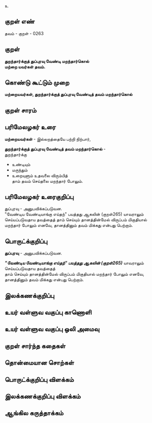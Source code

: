 உ

## குறள் எண் 

தவம் - குறள் - 0263  

## குறள் 

**துறந்தார்க்குத் துப்புரவு வேண்டி மறந்தார்கொல்  
மற்றை யவர்கள் தவம்.**

## கொண்டு கூட்டும் முறை

**மற்றையவர்கள், துறந்தார்க்குத் துப்புரவு வேண்டித் தவம் மறந்தார்கொல்**
## குறள் சாரம் 


## பரிமேலழகர் உரை

**மற்றையவர்கள்** - இல்லறத்தையே பற்றி நிற்பார்,   

**துறந்தார்க்குத் துப்புரவு வேண்டித் தவம் மறந்தார்கொல்** -   
துறந்தார்க்கு   
* உண்டியும்   
* மருந்தும்   
* உறையுளும் உதவலை விரும்பித்  
தாம் தவம் செய்தலை மறந்தார் போலும். 

## பரிமேலழகர் உரைகுறிப்பு   

துப்புரவு - அனுபவிக்கப்படுவன.    
"வேண்டிய வேண்டியாங்கு எய்தற்" பயத்தது ஆகலின் (குறள்265) யாவராலும் செய்யப்படுவதாய தவத்தைத் தாம் செய்யும் தானத்தின்மேல் விருப்பம் மிகுதியால் மறந்தார் போலும் எனவே, தானத்தினும் தவம் மிக்கது என்பது பெற்றாம்.  

## பொருட்க்குறிப்பு 

**துப்புரவு** - அனுபவிக்கப்படுவன.  

_**"வேண்டிய வேண்டியாங்கு எய்தற்" பயத்தது ஆகலின் (குறள்265)**_ யாவராலும் செய்யப்படுவதாய தவத்தைத்  
தாம் செய்யும் தானத்தின்மேல் விருப்பம் மிகுதியால் மறந்தார் போலும் எனவே,  
தானத்தினும் தவம் மிக்கது என்பது பெற்றாம்.   

## இலக்கணக்குறிப்பு  


## உயர் வள்ளுவ வகுப்பு காணொளி


## உயர் வள்ளுவ வகுப்பு ஒலி அமைவு 

 
## குறள் சார்ந்த கதைகள் 


## தொன்மையான சொற்கள்


## பொருட்க்குறிப்பு விளக்கம்


## இலக்கணக்குறிப்பு விளக்கம்


## ஆங்கில கருத்தாக்கம் 


